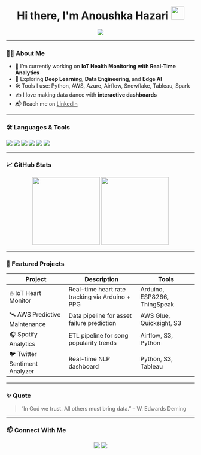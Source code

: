 
<h1 align="center">
  Hi there, I'm Anoushka Hazari <img src="https://media.giphy.com/media/hvRJCLFzcasrR4ia7z/giphy.gif" width="35">
</h1>

<p align="center">
  <img src="https://readme-typing-svg.demolab.com/?lines=AI+Engineer+%7C+Cloud+Enthusiast+%7C+Data+Storyteller&center=true&width=500&height=30&color=58A6FF&vCenter=true&pause=1000&size=22" />
</p>

---

### 👩‍💻 About Me
- 🔭 I’m currently working on **IoT Health Monitoring with Real-Time Analytics**
- 🌱 Exploring **Deep Learning**, **Data Engineering**, and **Edge AI**
- 🛠️ Tools I use: Python, AWS, Azure, Airflow, Snowflake, Tableau, Spark
- ✍️ I love making data dance with **interactive dashboards**
- 📬 Reach me on [LinkedIn](https://www.linkedin.com/in/anoushkahazari/)

---

### 🛠️ Languages & Tools

<p>
  <img src="https://img.shields.io/badge/Python-3776AB?style=for-the-badge&logo=python&logoColor=white" />
  <img src="https://img.shields.io/badge/AWS-232F3E?style=for-the-badge&logo=amazonaws&logoColor=white" />
  <img src="https://img.shields.io/badge/Azure-0089D6?style=for-the-badge&logo=microsoft-azure&logoColor=white" />
  <img src="https://img.shields.io/badge/Snowflake-29B5E8?style=for-the-badge&logo=snowflake&logoColor=white" />
  <img src="https://img.shields.io/badge/Tableau-E97627?style=for-the-badge&logo=tableau&logoColor=white" />
  <img src="https://img.shields.io/badge/Airflow-017CEE?style=for-the-badge&logo=apache-airflow&logoColor=white" />
</p>

---

### 📈 GitHub Stats

<p align="center">
  <img src="https://github-readme-stats.vercel.app/api?username=Nush001&theme=tokyonight&show_icons=true" height="180px"/>
  <img src="https://github-readme-stats.vercel.app/api/top-langs/?username=Nush001&layout=compact&theme=tokyonight" height="180px"/>
</p>

---

### 🚀 Featured Projects

| Project | Description | Tools |
|--------|-------------|-------|
| 🔥 IoT Heart Monitor | Real-time heart rate tracking via Arduino + PPG | Arduino, ESP8266, ThingSpeak |
| 🛰️ AWS Predictive Maintenance | Data pipeline for asset failure prediction | AWS Glue, Quicksight, S3 |
| 🎧 Spotify Analytics | ETL pipeline for song popularity trends | Airflow, S3, Python |
| 🐦 Twitter Sentiment Analyzer | Real-time NLP dashboard | Python, S3, Tableau |

---

### ✨ Quote

> “In God we trust. All others must bring data.” – W. Edwards Deming

---

### 📫 Connect With Me

<p align="center">
  <a href="https://www.linkedin.com/in/anoushkahazari/"><img src="https://img.shields.io/badge/LinkedIn-blue?style=for-the-badge&logo=linkedin"></a>
  <a href="mailto:anoushkahazari@example.com"><img src="https://img.shields.io/badge/Email-D14836?style=for-the-badge&logo=gmail&logoColor=white"></a>
</p>
